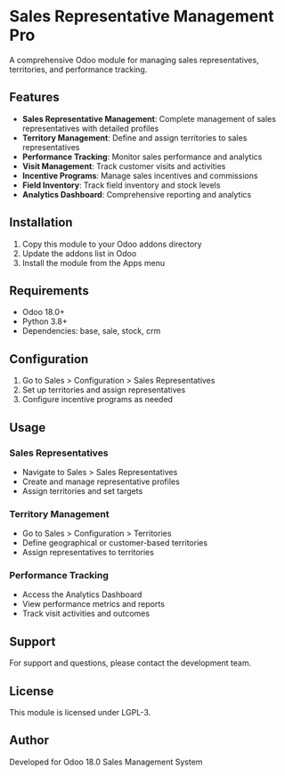 # Sales Representative Management Pro

A comprehensive Odoo module for managing sales representatives, territories, and performance tracking.

## Features

- **Sales Representative Management**: Complete management of sales representatives with detailed profiles
- **Territory Management**: Define and assign territories to sales representatives
- **Performance Tracking**: Monitor sales performance and analytics
- **Visit Management**: Track customer visits and activities
- **Incentive Programs**: Manage sales incentives and commissions
- **Field Inventory**: Track field inventory and stock levels
- **Analytics Dashboard**: Comprehensive reporting and analytics

## Installation

1. Copy this module to your Odoo addons directory
2. Update the addons list in Odoo
3. Install the module from the Apps menu

## Requirements

- Odoo 18.0+
- Python 3.8+
- Dependencies: base, sale, stock, crm

## Configuration

1. Go to Sales > Configuration > Sales Representatives
2. Set up territories and assign representatives
3. Configure incentive programs as needed

## Usage

### Sales Representatives
- Navigate to Sales > Sales Representatives
- Create and manage representative profiles
- Assign territories and set targets

### Territory Management
- Go to Sales > Configuration > Territories
- Define geographical or customer-based territories
- Assign representatives to territories

### Performance Tracking
- Access the Analytics Dashboard
- View performance metrics and reports
- Track visit activities and outcomes

## Support

For support and questions, please contact the development team.

## License

This module is licensed under LGPL-3.

## Author

Developed for Odoo 18.0 Sales Management System